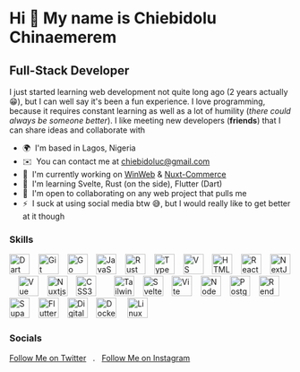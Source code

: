 Hi 👋 My name is Chiebidolu Chinaemerem
=======================================

Full-Stack Developer
--------------------

I just started learning web development not quite long ago (2 years actually 😁), but I can well say it's been a fun experience. I love programming, because it requires constant learning as well as a lot of humility (*there could always be someone better*). I like meeting new developers (**friends**) that I can share ideas and collaborate with

* 🌍  I'm based in Lagos, Nigeria
* ✉️  You can contact me at [chiebidoluc@gmail.com](mailto:chiebidoluc@gmail.com)
* 🚀  I'm currently working on [WinWeb](http://winweb-pied.vercel.app/) & [Nuxt-Commerce](https://github.com/chibx/nuxt-commerce)
* 🧠  I'm learning Svelte, Rust (on the side), Flutter (Dart)
* 🤝  I'm open to collaborating on any web project that pulls me
* ⚡  I suck at using social media btw 😅, but I would really like to get better at it though

### Skills


<p align="left">
<a href="https://dart.dev/" target="_blank" rel="noreferrer"><img src="https://raw.githubusercontent.com/danielcranney/readme-generator/main/public/icons/skills/dart-colored.svg" width="36" height="36" alt="Dart" /></a>&nbsp;&nbsp;&nbsp;
<a href="https://git-scm.com/" target="_blank" rel="noreferrer"><img src="https://raw.githubusercontent.com/danielcranney/readme-generator/main/public/icons/skills/git-colored.svg" width="36" height="36" alt="Git" /></a>&nbsp;&nbsp;&nbsp;
<a href="https://go.dev/doc/" target="_blank" rel="noreferrer"><img src="https://raw.githubusercontent.com/danielcranney/readme-generator/main/public/icons/skills/go-colored.svg" width="36" height="36" alt="Go" /></a>&nbsp;&nbsp;&nbsp;
<a href="https://developer.mozilla.org/en-US/docs/Web/JavaScript" target="_blank" rel="noreferrer"><img src="https://raw.githubusercontent.com/danielcranney/readme-generator/main/public/icons/skills/javascript-colored.svg" width="36" height="36" alt="JavaScript" /></a>&nbsp;&nbsp;&nbsp;
<a href="https://www.rust-lang.org/" target="_blank" rel="noreferrer"><img src="https://raw.githubusercontent.com/danielcranney/readme-generator/main/public/icons/skills/rust-colored.svg" width="36" height="36" alt="Rust" /></a>&nbsp;&nbsp;&nbsp;
<a href="https://www.typescriptlang.org/" target="_blank" rel="noreferrer"><img src="https://raw.githubusercontent.com/danielcranney/readme-generator/main/public/icons/skills/typescript-colored.svg" width="36" height="36" alt="TypeScript" /></a>&nbsp;&nbsp;&nbsp;
<a href="https://code.visualstudio.com/" target="_blank" rel="noreferrer"><img src="https://raw.githubusercontent.com/danielcranney/readme-generator/main/public/icons/skills/visualstudiocode.svg" width="36" height="36" alt="VS Code" /></a>&nbsp;&nbsp;&nbsp;
<a href="https://developer.mozilla.org/en-US/docs/Glossary/HTML5" target="_blank" rel="noreferrer"><img src="https://raw.githubusercontent.com/danielcranney/readme-generator/main/public/icons/skills/html5-colored.svg" width="36" height="36" alt="HTML5" /></a>&nbsp;&nbsp;&nbsp;
<a href="https://reactjs.org/" target="_blank" rel="noreferrer"><img src="https://raw.githubusercontent.com/danielcranney/readme-generator/main/public/icons/skills/react-colored.svg" width="36" height="36" alt="React" /></a>&nbsp;&nbsp;&nbsp;
<a href="https://nextjs.org/docs" target="_blank" rel="noreferrer"><img src="https://raw.githubusercontent.com/danielcranney/readme-generator/main/public/icons/skills/nextjs-colored.svg" width="36" height="36" alt="NextJs" /></a>&nbsp;&nbsp;&nbsp;
<a href="https://vuejs.org/" target="_blank" rel="noreferrer"><img src="https://raw.githubusercontent.com/danielcranney/readme-generator/main/public/icons/skills/vuejs-colored.svg" width="36" height="36" alt="Vue" /></a>&nbsp;&nbsp;&nbsp;
<a href="https://nuxtjs.org/" target="_blank" rel="noreferrer"><img src="https://raw.githubusercontent.com/danielcranney/readme-generator/main/public/icons/skills/nuxtjs-colored.svg" width="36" height="36" alt="Nuxtjs" /></a>&nbsp;&nbsp;&nbsp;
<a href="https://www.w3.org/TR/CSS/#css" target="_blank" rel="noreferrer"><img src="https://raw.githubusercontent.com/danielcranney/readme-generator/main/public/icons/skills/css3-colored.svg" width="36" height="36" alt="CSS3" /></a>&nbsp;&nbsp;&nbsp; &nbsp;&nbsp;&nbsp;
<a href="https://tailwindcss.com/" target= "_blank" rel= "noreferrer"><img src= "https://raw.githubusercontent.com/danielcranney/readme-generator/main/public/icons/skills/tailwindcss-colored.svg" width= "36" height="36"alt="TailwindCSS" /></a>&nbsp;&nbsp;&nbsp;
<a href="https://svelte.dev/" target= "_blank" rel= "noreferrer"><img src= "https://raw.githubusercontent.com/danielcranney/readme-generator/main/public/icons/skills/svelte-colored.svg" width= "36" height= "36" alt="Svelte" /></a>&nbsp;&nbsp;&nbsp;
<a href="https://vitejs.dev/" target= "_blank" rel= "noreferrer"><img src= "https://raw.githubusercontent.com/danielcranney/readme-generator/main/public/icons/skills/vite-colored.svg"nwidth= "36" height= "36" alt="Vite"/></a>&nbsp;&nbsp;&nbsp;
<a href="https://nodejs.org/en/" target= "_blank" rel= "noreferrer"> <img src=  "https://raw.githubusercontent.com/danielcranney/readme-generator/main/public/icons/skills/nodejs-colored.svg" width="36" height="36"  alt="NodeJS"/></a>&nbsp;&nbsp;&nbsp; 
<a href="https://www.postgresql.org/" target="_blank "rel="noreferrer"><img src="https://raw.githubusercontent.com/danielcranney/readme-generator/main/public/icons/skills/postgresql-colored.svg" width="36" height="36" alt="PostgreSQL"/></a>&nbsp;&nbsp;&nbsp; 
<a href="https://render.com/" target="_blank "rel="noreferrer"><img src="https://raw.githubusercontent.com/danielcranney/readme-generator/main/public/icons/skills/render-colored.svg" width="36" height="36" alt="Render"/></a>&nbsp;&nbsp;&nbsp; 
<a href="https://supabase.io/" target="_blank "rel="noreferrer"><img src="https://raw.githubusercontent.com/danielcranney/readme-generator/main/public/icons/skills/supabase-colored.svg" width="36" height="36" alt="Supabase"/></a>&nbsp;&nbsp;&nbsp;
<a href="https://flutter.dev/" target="_blank "rel="noreferrer"><img src="https://raw.githubusercontent.com/danielcranney/readme-generator/main/public/icons/skills/flutter-colored.svg" width="36" height="36" alt="Flutter"/></a>&nbsp;&nbsp;&nbsp;
<a href="https://www.digitalocean.com" target="_blank" rel="noreferrer"><img src="https://raw.githubusercontent.com/danielcranney/readme-generator/main/public/icons/skills/digitalocean-colored.svg" width="36" height="36" alt="Digital Ocean" /></a>&nbsp;&nbsp;&nbsp;
<a href="https://www.docker.com/" target="_blank" rel="noreferrer"><img src ="https://raw.githubusercontent.com/danielcranney/readme-generator/main/public/icons/skills/docker-colored.svg" width ="36" height="36" alt ="Docker"/></a> &nbsp;&nbsp;&nbsp;
<a href="https://www.linux.org" target ="_blank" rel ="noreferrer"><img src ="https://raw.githubusercontent.com/danielcranney/readme-generator/main/public/icons/skills/linux-colored.svg" width ="36" height ="36" alt ="Linux"/></a>
</p>


### Socials

[Follow Me on Twitter](https://x.com/chiebidolu06) &nbsp;&nbsp;.&nbsp;&nbsp; [Follow Me on Instagram](https://www.instagram.com/chiebidoluchinaemerem) &nbsp;&nbsp;
